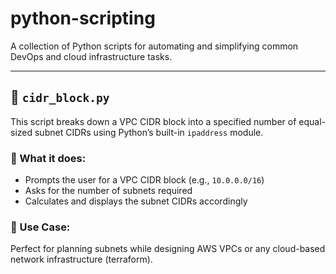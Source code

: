 # python-scripting

A collection of Python scripts for automating and simplifying common DevOps and cloud infrastructure tasks.

---

## 📄 `cidr_block.py`

This script breaks down a VPC CIDR block into a specified number of equal-sized subnet CIDRs using Python’s built-in `ipaddress` module.

### 🔧 What it does:
- Prompts the user for a VPC CIDR block (e.g., `10.0.0.0/16`)
- Asks for the number of subnets required
- Calculates and displays the subnet CIDRs accordingly

### 🧰 Use Case:
Perfect for planning subnets while designing AWS VPCs or any cloud-based network infrastructure (terraform).
